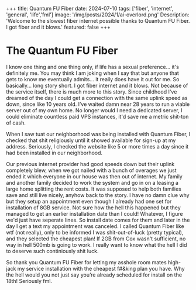 +++
title: Quantum FU Fiber
date: 2024-07-10 
tags: ['fiber', 'internet', 'general', 'life','fml']
image: '/img/posts/2024/1/ai-overlord.png'
Description: 'Welcome to the slowest fiber internet possible thanks to Quantum FU Fiber. I got fiber and it blows.'
featured: false
+++

# The Quantum FU Fiber	
I know one thing and one thing only, if life has a sexual preference... it's definitely me. You may think I am joking when I say that but anyone that gets to know me eventually admits... it really does have it out for me. So basically... long story short. I got fiber internet and it blows. Not because of the service itself, there is much more to this story. Since childhood I've dreamed of the day I could get a connection with the same uplink speed as down, since like 10 years old. I’ve waited damn near 28 years to run a viable server out of my own home. No longer would I need a dedicated server, I could eliminate countless paid VPS instances, it'd save me a metric shit-ton of cash.

When I saw tuat our neighborhood was being installed with Quantum Fiber, I checked that shit religiously until it showed available for sign-up at my address. Seriously, I checked the website like 5 or more times a day since it had been installed in our neighborhood. 

Our previous internet provider had good speeds down but their uplink completely blew, when we got nailed with a bunch of overages we just ended it which everyone in our house was then out of internet. My family and another family decided to work the system and go in on a leasing a large home splitting the rent costs. It was supposed to help both families save and still live nicely, anyhow back to the story. I have no damn clue why but they setup an appointment even though I already had one set for installation of 8GB service. Not sure how the hell this happened but they managed to get an earlier installation date than I could! Whatever, I figure we'd just have seperate lines. So install date comes for them and later in the day I get a text my appointment was canceled. I called Quantum Fiber like wtf (not really), only to be informed I was shit-out-of-luck (pretty typical), and they selected the cheapest plan! If 2GB from Cox wasn't sufficient, no way in hell 500mb is going to work. I really want to know what the hell I did to deserve such continiously shit luck. 

So thank you Quantum FU Fiber for letting my asshole room mates high-jack my service installation with the cheapest f#&king plan you have. Why the hell would you not just say you’re already scheduled for install on the 18th! Seriously fml.
